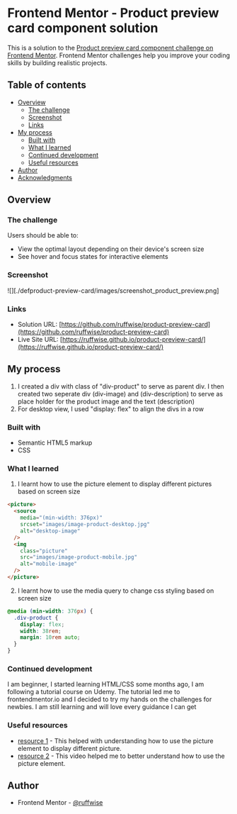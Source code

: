 # Frontend Mentor - Product preview card component solution

This is a solution to the [Product preview card component challenge on Frontend Mentor](https://www.frontendmentor.io/challenges/product-preview-card-component-GO7UmttRfa). Frontend Mentor challenges help you improve your coding skills by building realistic projects.

## Table of contents

- [Overview](#overview)
  - [The challenge](#the-challenge)
  - [Screenshot](#screenshot)
  - [Links](#links)
- [My process](#my-process)
  - [Built with](#built-with)
  - [What I learned](#what-i-learned)
  - [Continued development](#continued-development)
  - [Useful resources](#useful-resources)
- [Author](#author)
- [Acknowledgments](#acknowledgments)

## Overview

### The challenge

Users should be able to:

- View the optimal layout depending on their device's screen size
- See hover and focus states for interactive elements

### Screenshot

![][./defproduct-preview-card/images/screenshot_product_preview.png]

### Links

- Solution URL: [https://github.com/ruffwise/product-preview-card](https://github.com/ruffwise/product-preview-card)
- Live Site URL: [https://ruffwise.github.io/product-preview-card/](https://ruffwise.github.io/product-preview-card/)

## My process

1. I created a div with class of "div-product" to serve as parent div. I then created two seperate div (div-image) and (div-description) to serve as place holder for the product image and the text (description)
2. For desktop view, I used "display: flex" to align the divs in a row

### Built with

- Semantic HTML5 markup
- CSS

### What I learned

1. I learnt how to use the picture element to display different pictures based on screen size

```html
<picture>
  <source
    media="(min-width: 376px)"
    srcset="images/image-product-desktop.jpg"
    alt="desktop-image"
  />
  <img
    class="picture"
    src="images/image-product-mobile.jpg"
    alt="mobile-image"
  />
</picture>
```

2. I learnt how to use the media query to change css styling based on screen size

```css
@media (min-width: 376px) {
  .div-product {
    display: flex;
    width: 38rem;
    margin: 10rem auto;
  }
}
```

### Continued development

I am beginner, I started learning HTML/CSS some months ago, I am following a tutorial course on Udemy. The tutorial led me to frontendmentor.io and I decided to try my hands on the challenges for newbies. I am still learning and will love every guidance I can get

### Useful resources

- [resource 1](https://webdesign.tutsplus.com/tutorials/quick-tip-how-to-use-html5-picture-for-responsive-images--cms-21015) - This helped with understanding how to use the picture element to display different picture.
- [resource 2](https://www.youtube.com/watch?v=nHB-3WJTfSg) - This video helped me to better understand how to use the picture element.

## Author

- Frontend Mentor - [@ruffwise](https://www.frontendmentor.io/profile/ruffwise)

[def]: ./product-preview-card/images/Screenshot_Product_preview.png
